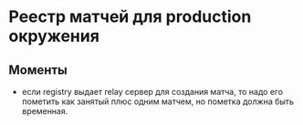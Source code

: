 # Реестр матчей для production окружения

## Моменты

- если registry выдает relay сервер для создания матча, то надо его пометить как занятый плюс одним матчем, но пометка должна быть временная.


